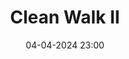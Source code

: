 ---
layout: ../../../layouts/Actu.astro
date : "04-04-2024 23:00"

title: "Clean Walk II"

auteur :
  - interreagir

image : "/assets/fildactus/evenements/04-04-interreagir.jpg"

source : "https://www.instagram.com/in_terre_agir_polytechsorbonne"
---